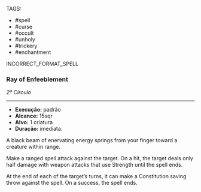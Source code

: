 TAGS:
- #spell
- #curse
- #occult
- #unholy
- #trickery
- #enchantment

INCORRECT_FORMAT_SPELL
### Ray of Enfeeblement
*2º Círculo*
___
- **Execução:** padrão
- **Alcance:** 15sqr
- **Alvo:** 1 criatura
- **Duração:** imediata.

A black beam of enervating energy springs from your finger toward a creature within range.  

Make a ranged spell attack against the target. On a hit, the target deals only half damage with weapon attacks that use Strength until the spell ends.  
  
At the end of each of the target’s turns, it can make a Constitution saving throw against the spell. On a success, the spell ends.
